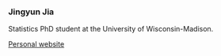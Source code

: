 ### Jingyun Jia

Statistics PhD student at the University of Wisconsin-Madison.

[Personal website](https://clouddelta.github.io/)
